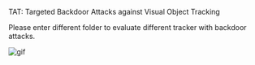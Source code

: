TAT: Targeted Backdoor Attacks against Visual Object Tracking

Please enter different folder to evaluate different tracker with backdoor attacks.

![gif](https://github.com/MisakaZipi/TAT/tree/master/final_github.gif)